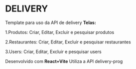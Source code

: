 # DELIVERY

Template para uso da API de delivery
**Telas:**

  1.Produtos: Criar, Editar, Excluir e pesquisar produtos
  
  2.Restaurantes: Criar, Editar, Excluir e pesquisar restaurantes
  
  3.Users: Criar, Editar, Excluir e pesquisar users

Desenvolvido com **React+Vite** 
Utiliza a API delivery-prog
